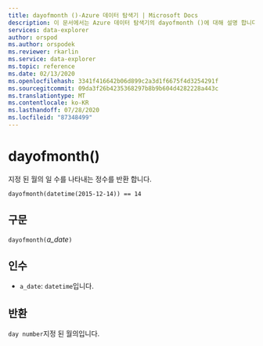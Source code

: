 ```yaml
---
title: dayofmonth ()-Azure 데이터 탐색기 | Microsoft Docs
description: 이 문서에서는 Azure 데이터 탐색기의 dayofmonth ()에 대해 설명 합니다.
services: data-explorer
author: orspod
ms.author: orspodek
ms.reviewer: rkarlin
ms.service: data-explorer
ms.topic: reference
ms.date: 02/13/2020
ms.openlocfilehash: 3341f416642b06d899c2a3d1f6675f4d3254291f
ms.sourcegitcommit: 09da3f26b4235368297b8b9b604d4282228a443c
ms.translationtype: MT
ms.contentlocale: ko-KR
ms.lasthandoff: 07/28/2020
ms.locfileid: "87348499"
---
```

# <a name="dayofmonth"></a>dayofmonth()

지정 된 월의 일 수를 나타내는 정수를 반환 합니다.

```kusto
dayofmonth(datetime(2015-12-14)) == 14
```

## <a name="syntax"></a>구문

`dayofmonth(`*a_date*`)`

## <a name="arguments"></a>인수

* `a_date`: `datetime`입니다.

## <a name="returns"></a>반환

`day number`지정 된 월의입니다.